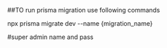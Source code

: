 ##TO run prisma migration use following commands

npx prisma migrate dev --name {migration_name}

#super admin name and pass

